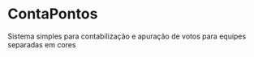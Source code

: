 # ContaPontos
Sistema simples para contabilização e apuração de votos para equipes separadas em cores
